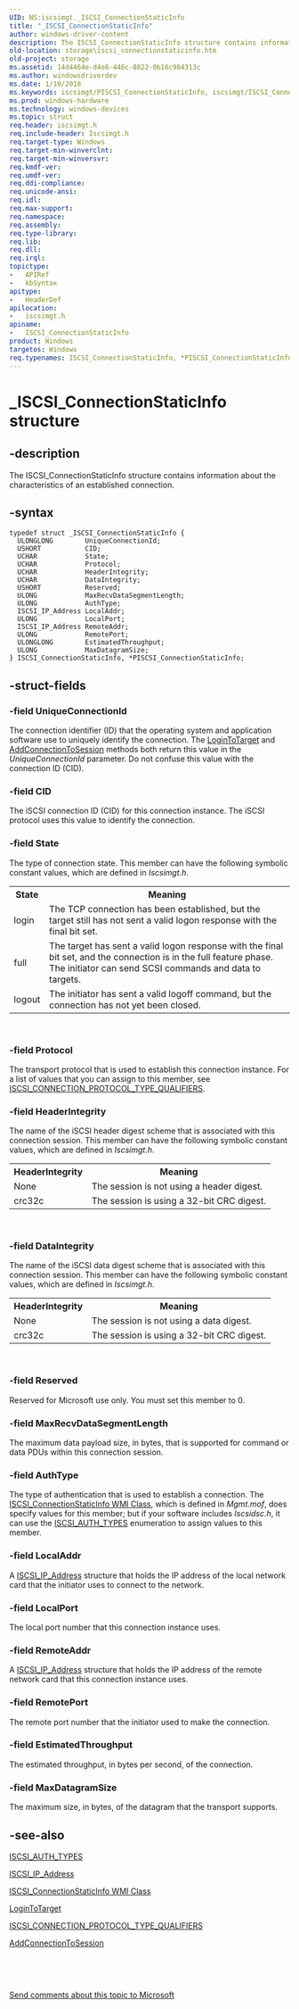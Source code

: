 ```yaml
---
UID: NS:iscsimgt._ISCSI_ConnectionStaticInfo
title: "_ISCSI_ConnectionStaticInfo"
author: windows-driver-content
description: The ISCSI_ConnectionStaticInfo structure contains information about the characteristics of an established connection.
old-location: storage\iscsi_connectionstaticinfo.htm
old-project: storage
ms.assetid: 14d4464e-d4e8-446c-8822-0b16c984313c
ms.author: windowsdriverdev
ms.date: 1/10/2018
ms.keywords: iscsimgt/PISCSI_ConnectionStaticInfo, iscsimgt/ISCSI_ConnectionStaticInfo, *PISCSI_ConnectionStaticInfo, _ISCSI_ConnectionStaticInfo, PISCSI_ConnectionStaticInfo structure pointer [Storage Devices], storage.iscsi_connectionstaticinfo, structs-iSCSI_ef0dc102-31e4-466e-b094-d4a6b6a01ce6.xml, ISCSI_ConnectionStaticInfo, ISCSI_ConnectionStaticInfo structure [Storage Devices], PISCSI_ConnectionStaticInfo
ms.prod: windows-hardware
ms.technology: windows-devices
ms.topic: struct
req.header: iscsimgt.h
req.include-header: Iscsimgt.h
req.target-type: Windows
req.target-min-winverclnt: 
req.target-min-winversvr: 
req.kmdf-ver: 
req.umdf-ver: 
req.ddi-compliance: 
req.unicode-ansi: 
req.idl: 
req.max-support: 
req.namespace: 
req.assembly: 
req.type-library: 
req.lib: 
req.dll: 
req.irql: 
topictype:
-	APIRef
-	kbSyntax
apitype:
-	HeaderDef
apilocation:
-	iscsimgt.h
apiname:
-	ISCSI_ConnectionStaticInfo
product: Windows
targetos: Windows
req.typenames: ISCSI_ConnectionStaticInfo, *PISCSI_ConnectionStaticInfo
---
```


# _ISCSI_ConnectionStaticInfo structure


## -description


The ISCSI_ConnectionStaticInfo structure contains information about the characteristics of an established connection.


## -syntax


````
typedef struct _ISCSI_ConnectionStaticInfo {
  ULONGLONG        UniqueConnectionId;
  USHORT           CID;
  UCHAR            State;
  UCHAR            Protocol;
  UCHAR            HeaderIntegrity;
  UCHAR            DataIntegrity;
  USHORT           Reserved;
  ULONG            MaxRecvDataSegmentLength;
  ULONG            AuthType;
  ISCSI_IP_Address LocalAddr;
  ULONG            LocalPort;
  ISCSI_IP_Address RemoteAddr;
  ULONG            RemotePort;
  ULONGLONG        EstimatedThroughput;
  ULONG            MaxDatagramSize;
} ISCSI_ConnectionStaticInfo, *PISCSI_ConnectionStaticInfo;
````


## -struct-fields




### -field UniqueConnectionId

The connection identifier (ID) that the operating system and application software use to uniquely identify the connection. The <a href="https://msdn.microsoft.com/library/windows/hardware/ff561599">LoginToTarget</a> and <a href="https://msdn.microsoft.com/library/windows/hardware/ff550121">AddConnectionToSession</a> methods both return this value in the <i>UniqueConnectionId</i> parameter. Do not confuse this value with the connection ID (CID).


### -field CID

The iSCSI connection ID (CID) for this connection instance. The iSCSI protocol uses this value to identify the connection.


### -field State

The type of connection state. This member can have the following symbolic constant values, which are defined in <i>Iscsimgt.h</i>.
<table>
<tr>
<th>State</th>
<th>Meaning</th>
</tr>
<tr>
<td>
login

</td>
<td>
The TCP connection has been established, but the target still has not sent a valid logon response with the final bit set. 

</td>
</tr>
<tr>
<td>
full

</td>
<td>
The target has sent a valid logon response with the final bit set, and the connection is in the full feature phase. The initiator can send SCSI commands and data to targets. 

</td>
</tr>
<tr>
<td>
logout

</td>
<td>
The initiator has sent a valid logoff command, but the connection has not yet been closed.

</td>
</tr>
</table> 


### -field Protocol

The transport protocol that is used to establish this connection instance. For a list of values that you can assign to this member, see <a href="https://msdn.microsoft.com/library/windows/hardware/ff561494">ISCSI_CONNECTION_PROTOCOL_TYPE_QUALIFIERS</a>.


### -field HeaderIntegrity

The name of the iSCSI header digest scheme that is associated with this connection session. This member can have the following symbolic constant values, which are defined in <i>Iscsimgt.h</i>.
<table>
<tr>
<th>HeaderIntegrity</th>
<th>Meaning</th>
</tr>
<tr>
<td>
None

</td>
<td>
The session is not using a header digest. 

</td>
</tr>
<tr>
<td>
crc32c

</td>
<td>
The session is using a 32-bit CRC digest.

</td>
</tr>
</table> 


### -field DataIntegrity

The name of the iSCSI data digest scheme that is associated with this connection session. This member can have the following symbolic constant values, which are defined in <i>Iscsimgt.h</i>.
<table>
<tr>
<th>HeaderIntegrity</th>
<th>Meaning</th>
</tr>
<tr>
<td>
None

</td>
<td>
The session is not using a data digest. 

</td>
</tr>
<tr>
<td>
crc32c

</td>
<td>
The session is using a 32-bit CRC digest.

</td>
</tr>
</table> 


### -field Reserved

Reserved for Microsoft use only. You must set this member to 0.


### -field MaxRecvDataSegmentLength

The maximum data payload size, in bytes, that is supported for command or data PDUs within this connection session.


### -field AuthType

The type of authentication that is used to establish a connection. The <a href="https://msdn.microsoft.com/library/windows/hardware/ff561490">ISCSI_ConnectionStaticInfo WMI Class</a>, which is defined in <i>Mgmt.mof</i>, does specify values for this member; but if your software includes <i>Iscsidsc.h</i>, it can use the <a href="..\iscsidef\ne-iscsidef-piscsi_auth_types.md">ISCSI_AUTH_TYPES</a> enumeration to assign values to this member.


### -field LocalAddr

A <a href="..\iscsidef\ns-iscsidef-_iscsi_ip_address.md">ISCSI_IP_Address</a> structure that holds the IP address of the local network card that the initiator uses to connect to the network.


### -field LocalPort

The local port number that this connection instance uses.


### -field RemoteAddr

A <a href="..\iscsidef\ns-iscsidef-_iscsi_ip_address.md">ISCSI_IP_Address</a> structure that holds the IP address of the remote network card that this connection instance uses.


### -field RemotePort

The remote port number that the initiator used to make the connection.


### -field EstimatedThroughput

The estimated throughput, in bytes per second, of the connection.


### -field MaxDatagramSize

The maximum size, in bytes, of the datagram that the transport supports.


## -see-also

<a href="..\iscsidef\ne-iscsidef-piscsi_auth_types.md">ISCSI_AUTH_TYPES</a>

<a href="..\iscsidef\ns-iscsidef-_iscsi_ip_address.md">ISCSI_IP_Address</a>

<a href="https://msdn.microsoft.com/library/windows/hardware/ff561490">ISCSI_ConnectionStaticInfo WMI Class</a>

<a href="https://msdn.microsoft.com/library/windows/hardware/ff561599">LoginToTarget</a>

<a href="https://msdn.microsoft.com/library/windows/hardware/ff561494">ISCSI_CONNECTION_PROTOCOL_TYPE_QUALIFIERS</a>

<a href="https://msdn.microsoft.com/library/windows/hardware/ff550121">AddConnectionToSession</a>

 

 

<a href="mailto:wsddocfb@microsoft.com?subject=Documentation%20feedback [storage\storage]:%20ISCSI_ConnectionStaticInfo structure%20 RELEASE:%20(1/10/2018)&amp;body=%0A%0APRIVACY STATEMENT%0A%0AWe use your feedback to improve the documentation. We don't use your email address for any other purpose, and we'll remove your email address from our system after the issue that you're reporting is fixed. While we're working to fix this issue, we might send you an email message to ask for more info. Later, we might also send you an email message to let you know that we've addressed your feedback.%0A%0AFor more info about Microsoft's privacy policy, see http://privacy.microsoft.com/en-us/default.aspx." title="Send comments about this topic to Microsoft">Send comments about this topic to Microsoft</a>

